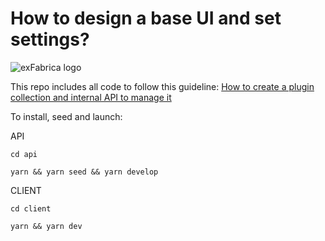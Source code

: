 # How to design a base UI and set settings?

![exFabrica logo](https://cdn-images-1.medium.com/max/800/1*pfNdV8oin0fRe-EQKIaYyQ.png)

This repo includes all code to follow this guideline: [How to create a plugin collection and internal API to manage it](https://medium.com/@exfabrica/f3c45b6df6f0)

To install, seed and launch:

API

`cd api`

`yarn && yarn seed && yarn develop`

CLIENT

`cd client`

`yarn && yarn dev`
